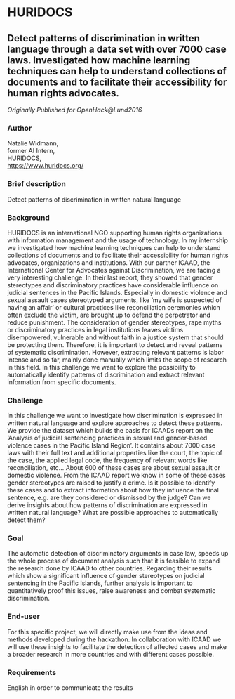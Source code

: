 # HURIDOCS

## Detect patterns of discrimination in written language through a data set with over 7000 case laws. Investigated how machine learning techniques can help to understand collections of documents and to facilitate their accessibility for human rights advocates.

*Originally Published for OpenHack@Lund2016*

### Author
Natalie Widmann,<br>
former AI Intern,<br>
HURIDOCS,<br>
https://www.huridocs.org/

### Brief description
Detect patterns of discrimination in written natural language

### Background
HURIDOCS is an international NGO supporting human rights organizations with information management and the usage of technology. In my internship we investigated how machine learning techniques can help to understand collections of documents and to facilitate their accessibility for human rights advocates, organizations and institutions. With our partner ICAAD, the International Center for Advocates against Discrimination, we are facing a very interesting challenge: In their last report, they showed that gender stereotypes and discriminatory practices have considerable influence on judicial sentences in the Pacific Islands. Especially in domestic violence and sexual assault cases stereotyped arguments, like ‘my wife is suspected of having an affair’ or cultural practices like reconciliation ceremonies which often exclude the victim, are brought up to defend the perpetrator and reduce punishment. The consideration of gender stereotypes, rape myths or discriminatory practices in legal institutions leaves victims disempowered, vulnerable and without faith in a justice system that should be protecting them. Therefore, it is important to detect and reveal patterns of systematic discrimination. However, extracting relevant patterns is labor intense and so far, mainly done manually which limits the scope of research in this field. In this challenge we want to explore the possibility to automatically identify patterns of discrimination and extract relevant information from specific documents.

### Challenge
In this challenge we want to investigate how discrimination is expressed in written natural language and explore approaches to detect these patterns. We provide the dataset which builds the basis for ICAADs report on the ‘Analysis of judicial sentencing practices in sexual and gender-based violence cases in the Pacific Island Region’. It contains about 7000 case laws with their full text and additional properties like the court, the topic of the case, the applied legal code, the frequency of relevant words like reconciliation, etc… About 600 of these cases are about sexual assault or domestic violence. From the ICAAD report we know in some of these cases gender stereotypes are raised to justify a crime. Is it possible to identify these cases and to extract information about how they influence the final sentence, e.g. are they considered or dismissed by the judge? Can we derive insights about how patterns of discrimination are expressed in written natural language? What are possible approaches to automatically detect them?

### Goal
The automatic detection of discriminatory arguments in case law, speeds up the whole process of document analysis such that it is feasible to expand the research done by ICAAD to other countries. Regarding their results which show a significant influence of gender stereotypes on judicial sentencing in the Pacific Islands, further analysis is important to quantitatively proof this issues, raise awareness and combat systematic discrimination.

### End-user
For this specific project, we will directly make use from the ideas and methods developed during the hackathon. In collaboration with ICAAD we will use these insights to facilitate the detection of affected cases and make a broader research in more countries and with different cases possible.

### Requirements
English in order to communicate the results

